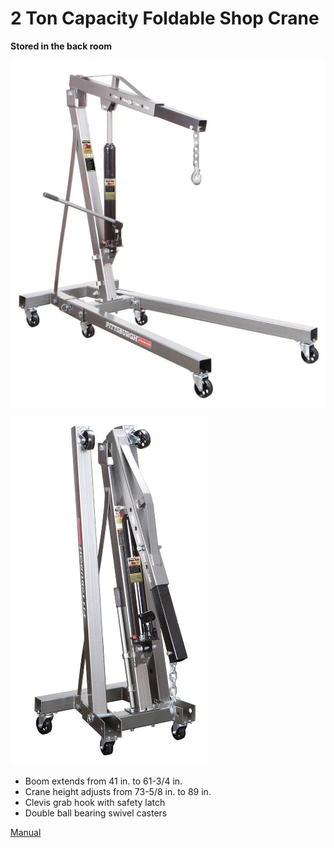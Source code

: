 # 2 Ton Capacity Foldable Shop Crane

**Stored in the back room**

![](../.gitbook/assets/image%20%2833%29.png)

![](../.gitbook/assets/image%20%2830%29.png)



* Boom extends from 41 in. to 61-3/4 in.
* Crane height adjusts from 73-5/8 in. to 89 in.
* Clevis grab hook with safety latch
* Double ball bearing swivel casters

[Manual](https://manuals.harborfreight.com/manuals/69000-69999/69514.pdf)

